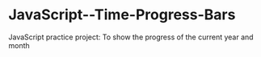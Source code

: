 # JavaScript--Time-Progress-Bars
JavaScript practice project: To show the progress of the current year and month
